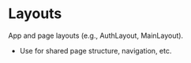 # Layouts

App and page layouts (e.g., AuthLayout, MainLayout).

- Use for shared page structure, navigation, etc. 